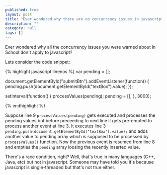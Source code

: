 ```yaml
---
published: true
layout: post
title: "Ever wondered why there are no concurrency issues in javascript?"
description: ""
category: null
tags: []
---
```


Ever wondered why all the concurrency issues you were warned about in School don't apply to javascript?

Lets consider the code snippet:

{% highlight javascript linenos %}
var pending = [];

document.getElementById("submitBtn").addEventListener(function() {
    pending.push(document.getElementById("textBox").value);
});

setInterval(function() {
    processValues(pending);
    pending = [];
}, 3000);

{% endhighlight %}

Suppose line 9 `processValues(pending)` gets executed and processes the pending values but before preceeding to next line it gets pre-empted to process another event at line 3. It executes line 3 `pending.push(document.getElementById("textBox").value);` and adds another value to pending array which is supposed to be processed by `processValues()` function. Now the previous event is resumed from line 8 and empties the `pending` array loosing the recently inserted value.

There's a race condition, right? Well, that's true in many languages (C++, Java, etc) but not in javascript. Someone may have told you it's because javascript is single-threaded but that's not true either. 